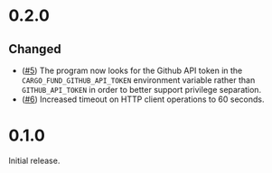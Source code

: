 # 0.2.0

## Changed

- ([#5](https://github.com/acfoltzer/cargo-fund/pull/5)) The program now looks for the Github API token in the `CARGO_FUND_GITHUB_API_TOKEN` environment variable rather than `GITHUB_API_TOKEN` in order to better support privilege separation.
- ([#6](https://github.com/acfoltzer/cargo-fund/pull/6)) Increased timeout on HTTP client operations to 60 seconds.

# 0.1.0

Initial release.
